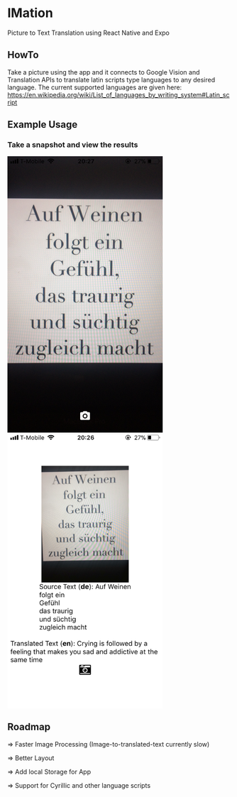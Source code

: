# IMation
Picture to Text Translation using React Native and Expo

## HowTo
Take a picture using the app and it connects to Google Vision and Translation APIs to translate latin scripts type languages to any desired language. The current supported languages are given here: https://en.wikipedia.org/wiki/List_of_languages_by_writing_system#Latin_script

## Example Usage
### Take a snapshot and view the results
<img src ="picture.PNG" align="left" width="350px"/>
<img src ="translation.PNG" align="center" width="350px"/>

## Roadmap
=> Faster Image Processing (Image-to-translated-text currently slow)

=> Better Layout

=> Add local Storage for App

=> Support for Cyrillic and other language scripts
